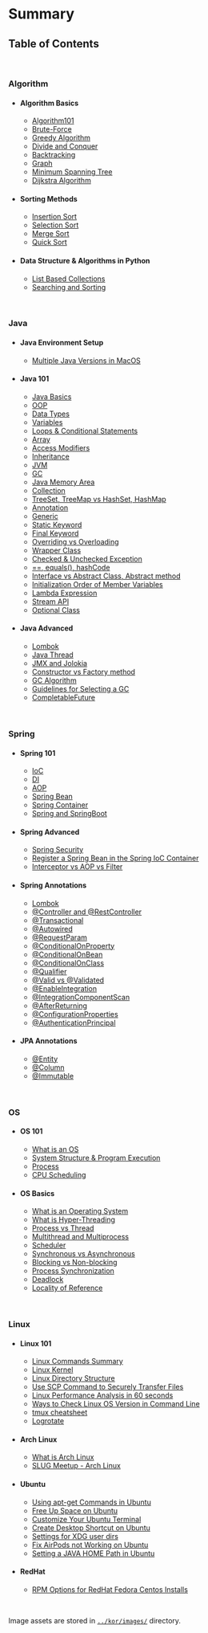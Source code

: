 # Summary

## Table of Contents

<br>

### Algorithm

- #### Algorithm Basics

  - [Algorithm101](/Algorithm/Algorithm101/00_Algorithm101.md)
  - [Brute-Force](/Algorithm/Algorithm101/01_Brute-Force.md)
  - [Greedy Algorithm](/Algorithm/Algorithm101/02_Greedy_Algorithm.md)
  - [Divide and Conquer](/Algorithm/Algorithm101/03_Divide_and_Conquer.md)
  - [Backtracking](/Algorithm/Algorithm101/04_Backtracking.md)
  - [Graph](/Algorithm/Algorithm101/05_Graph.md)
  - [Minimum Spanning Tree](/Algorithm/Algorithm101/06_Minimum_Spanning_Tree.md)
  - [Dijkstra Algorithm](/Algorithm/Algorithm101/07_Dijkstra_Algorithm.md)

- #### Sorting Methods

  - [Insertion Sort](/Algorithm/Sorting_Methods/Insertion_Sort.md)
  - [Selection Sort](/Algorithm/Sorting_Methods/Selection_Sort.md)
  - [Merge Sort](/Algorithm/Sorting_Methods/Merge_Sort.md)
  - [Quick Sort](/Algorithm/Sorting_Methods/Quick_Sort.md)

- #### Data Structure & Algorithms in Python

  - [List Based Collections](/Algorithm/Data_Structure&Algorithms_in_Python/notes/01_List-Based_Collections.md)
  - [Searching and Sorting](/Algorithm/Data_Structure&Algorithms_in_Python/notes/02_Searching_and_Sorting.md)

<br/>

### Java

- #### Java Environment Setup

  - [Multiple Java Versions in MacOS](/Java/Java_Environment_Setup/Multiple_Java_Versions_in_MacOS.md)

- #### Java 101

  - [Java Basics](/Java/Java101/01_Java_basics.md)
  - [OOP](/Java/Java101/02_OOP.md)
  - [Data Types](/Java/Java101/03_Data_types.md)
  - [Variables](/Java/Java101/04_Variables.md)
  - [Loops & Conditional Statements](/Java/Java101/05_Loops_&_Conditional_Statements.md)
  - [Array](/Java/Java101/06_Array.md)
  - [Access Modifiers](/Java/Java101/07_Access_modifiers.md)
  - [Inheritance](/Java/Java101/08_Inheritance.md)
  - [JVM](/Java/Java101/09_JVM.md)
  - [GC](/Java/Java101/10_GC.md)
  - [Java Memory Area](/Java/Java101/11_Java_Memory_Area.md)
  - [Collection](/Java/Java101/12_Collection.md)
  - [TreeSet, TreeMap vs HashSet, HashMap](/Java/Java101/13_TreeSet_TreeMap_vs_HashSet_HashMap.md)
  - [Annotation](/Java/Java101/14_Annotation.md)
  - [Generic](/Java/Java101/15_Generic.md)
  - [Static Keyword](/Java/Java101/16_Static_Keyword.md)
  - [Final Keyword](/Java/Java101/17_Final_Keyword.md)
  - [Overriding vs Overloading](/Java/Java101/18_Overriding_vs_Overloading.md)
  - [Wrapper Class](/Java/Java101/19_Wrapper_Class.md)
  - [Checked & Unchecked Exception](/Java/Java101/20_Checked_and_Unchecked_Exception.md)
  - [==, equals(), hashCode](/Java/Java101/21_Equals_and_HashCode.md)
  - [Interface vs Abstract Class, Abstract method](/Java/Java101/22_Interface_vs_Abstract%20Class_Abstract%20method.md)
  - [Initialization Order of Member Variables](/Java/Java101/23_Initialization_Order_of_Member_Variables.md)
  - [Lambda Expression](/Java/Java101/24_Lambda_Expression.md)
  - [Stream API](/Java/Java101/25_Stream_API.md)
  - [Optional Class](/Java/Java101/26_Optional.md)

- #### Java Advanced

  - [Lombok](/Java/Java_Advanced/00_Lombok.md)
  - [Java Thread](/Java/Java_Advanced/01_Thread.md)
  - [JMX and Jolokia](/Java/Java_Advanced/02_JMX_and_Jolokia.md)
  - [Constructor vs Factory method](/Java/Java_Advanced/03_Constructor_vs_Factory_Method.md)
  - [GC Algorithm](/Java/Java_Advanced/04_GC_Algorithm.md)
  - [Guidelines for Selecting a GC](/Java/Java_Advanced/05_Guidelines_for_Selecting_a_GC.md)
  - [CompletableFuture](/Java/Java_Advanced/06_CompletableFuture.md)

<br>

### Spring

- #### Spring 101

  - [IoC](/Spring/Spring101/01_IoC.md)
  - [DI](/Spring/Spring101/02_DI.md)
  - [AOP](/Spring/Spring101/03_AOP.md)
  - [Spring Bean](/Spring/Spring101/04_Spring_Bean.md)
  - [Spring Container](/Spring/Spring101/05_Spring_Container.md)
  - [Spring and SpringBoot](/Spring/Spring101/06_Spring_and_SpringBoot.md)

- #### Spring Advanced

  - [Spring Security](/Spring/Spring_Advanced/01_Spring_Web_Security.md)
  - [Register a Spring Bean in the Spring IoC Container](/Spring/Spring_Advanced/02_Register_a_Spring_Bean_in_the_Spring_IoC_Container.md)
  - [Interceptor vs AOP vs Filter](/Spring/Spring_Advanced/03_Interceptor_vs_AOP_vs_Filter.md)

- #### Spring Annotations

  - [Lombok](/Spring/Spring_Annotations/00_Lombok.md)
  - [@Controller and @RestController](/Spring/Spring_Annotations/01_Controller_and_RestController.md)
  - [@Transactional](/Spring/Spring_Annotations/02_Transactional.md)
  - [@Autowired](/Spring/Spring_Annotations/03_Autowired.md)
  - [@RequestParam](/Spring/Spring_Annotations/04_RequestParam.md)
  - [@ConditionalOnProperty](/Spring/Spring_Annotations/05_ConditionalOnProperty.md)
  - [@ConditionalOnBean](/Spring/Spring_Annotations/06_ConditionalOnBean.md)
  - [@ConditionalOnClass](/Spring/Spring_Annotations/07_ConditionalOnClass.md)
  - [@Qualifier](/Spring/Spring_Annotations/08_Qualifier.md)
  - [@Valid vs @Validated](/Spring/Spring_Annotations/09_Valid_vs_Validated.md)
  - [@EnableIntegration](/Spring/Spring_Annotations/10_EnableIntegration.md)
  - [@IntegrationComponentScan](/Spring/Spring_Annotations/11_IntegrationComponentScan.md)
  - [@AfterReturning](/Spring/Spring_Annotations/12_AfterReturning.md)
  - [@ConfigurationProperties](/Spring/Spring_Annotations/13_ConfigurationProperties.md)
  - [@AuthenticationPrincipal](/Spring/Spring_Annotations/14_AuthenticationPrincipal.md)

- #### JPA Annotations

  - [@Entity](/Spring/JPA_Annotations/01_Entity.md)
  - [@Column](/Spring/JPA_Annotations/02_Column.md)
  - [@Immutable](/Spring/JPA_Annotations/03_Immutable.md)

<br>

### OS

- #### OS 101

  - [What is an OS](/OS/OS101/01_What_is_an_OS.md)
  - [System Structure & Program Execution](/OS/OS101/02_System_Structure_and_Program_Execution.md)
  - [Process](/OS/OS101/03_Process.md)
  - [CPU Scheduling](/OS/OS101/04_CPU_Scheduling.md)

- #### OS Basics

  - [What is an Operating System](/OS/OS_Basics/01_What_is_an_Operating_System.md)
  - [What is Hyper-Threading](/OS/OS_Basics/02_What_is_Hyper-Threading.md)
  - [Process vs Thread](/OS/OS_Basics/03_Process_vs_Thread.md)
  - [Multithread and Multiprocess](/OS/OS_Basics/04_Multithread_and_Multiprocess.md)
  - [Scheduler](/OS/OS_Basics/05_Scheduler.md)
  - [Synchronous vs Asynchronous](/OS/OS_Basics/06_Synchronous_vs_Asynchronous.md)
  - [Blocking vs Non-blocking](/OS/OS_Basics/07_Blocking_vs_Non-blocking.md)
  - [Process Synchronization](/OS/OS_Basics/08_Process_Synchronization.md)
  - [Deadlock](/OS/OS_Basics/09_Deadlock.md)
  - [Locality of Reference](/OS/OS_Basics/10_Locality_of_Reference.md)

<br>

### Linux

- #### Linux 101

  - [Linux Commands Summary](/Linux/Linux101/Linux_Commands_Summary.md)
  - [Linux Kernel](/Linux/Linux101/Linux_Kernel.md)
  - [Linux Directory Structure](/Linux/Linux101/Linux_Directory_Structure.md)
  - [Use SCP Command to Securely Transfer Files](/Linux/Linux101/Use_SCP_Command_to_Securely_Transfer_Files.md)
  - [Linux Performance Analysis in 60 seconds](/Linux/Linux101/Linux_Performance_Analysis_in_60_seconds.md)
  - [Ways to Check Linux OS Version in Command Line](/Linux/Linux101/Ways_to_Check_Linux_OS_Version_in_Command_Line.md)
  - [tmux cheatsheet](/Linux/Linux101/tmux_cheatsheet.md)
  - [Logrotate](/Linux/Linux101/Logrotate.md)

- #### Arch Linux

  - [What is Arch Linux](/Linux/Arch_Linux/What_is_Arch_Linux.md)
  - [SLUG Meetup - Arch Linux](/Linux/Arch_Linux/SLUG_Meetup_Arch_Linux.md)

- #### Ubuntu

  - [Using apt-get Commands in Ubuntu](/Linux/Ubuntu/Using_apt-get_Commands_in_Ubuntu.md)
  - [Free Up Space on Ubuntu](/Linux/Ubuntu/Free_Up_Space_on_Ubuntu.md)
  - [Customize Your Ubuntu Terminal](/Linux/Ubuntu/Customize_Your_Ubuntu_Terminal.md)
  - [Create Desktop Shortcut on Ubuntu](/Linux/Ubuntu/Create_Desktop_Shortcut_on_Ubuntu.md)
  - [Settings for XDG user dirs](/Linux/Ubuntu/Settings_for_XDG_user_dirs.md)
  - [Fix AirPods not Working on Ubuntu](/Linux/Ubuntu/Fix_AirPods_not_Working_on_Ubuntu.md)
  - [Setting a JAVA HOME Path in Ubuntu](/Linux/Ubuntu/Setting_a_JAVA_HOME_Path_in_Ubuntu.md)

- #### RedHat

  - [RPM Options for RedHat Fedora Centos Installs](/Linux/RedHat/RPM_Options_for_RedHat_Fedora_Centos_Installs.md)

<br>

Image assets are stored in [`../kor/images/`](../kor/images/) directory. 
